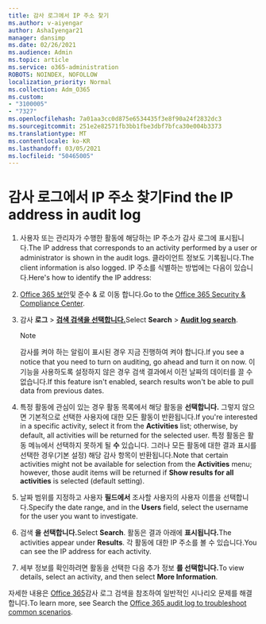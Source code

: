 ```yaml
---
title: 감사 로그에서 IP 주소 찾기
ms.author: v-aiyengar
author: AshaIyengar21
manager: dansimp
ms.date: 02/26/2021
ms.audience: Admin
ms.topic: article
ms.service: o365-administration
ROBOTS: NOINDEX, NOFOLLOW
localization_priority: Normal
ms.collection: Adm_O365
ms.custom:
- "3100005"
- "7327"
ms.openlocfilehash: 7a01aa3cc0d875e6534435f3e8f90a24f2832dc3
ms.sourcegitcommit: 251e2e82571fb3bb1fbe3dbf7bfca30e004b3373
ms.translationtype: MT
ms.contentlocale: ko-KR
ms.lasthandoff: 03/05/2021
ms.locfileid: "50465005"
---
```

# <a name="find-the-ip-address-in-audit-log"></a><span data-ttu-id="a690d-102">감사 로그에서 IP 주소 찾기</span><span class="sxs-lookup"><span data-stu-id="a690d-102">Find the IP address in audit log</span></span>

1. <span data-ttu-id="a690d-103">사용자 또는 관리자가 수행한 활동에 해당하는 IP 주소가 감사 로그에 표시됩니다.</span><span class="sxs-lookup"><span data-stu-id="a690d-103">The IP address that corresponds to an activity performed by a user or administrator is shown in the audit logs.</span></span> <span data-ttu-id="a690d-104">클라이언트 정보도 기록됩니다.</span><span class="sxs-lookup"><span data-stu-id="a690d-104">The client information is also logged.</span></span> <span data-ttu-id="a690d-105">IP 주소를 식별하는 방법에는 다음이 있습니다.</span><span class="sxs-lookup"><span data-stu-id="a690d-105">Here's how to identify the IP address:</span></span>

1. <span data-ttu-id="a690d-106">[Office 365 보안](https://go.microsoft.com/fwlink/p/?linkid=2077143)및 준수 & 로 이동 합니다.</span><span class="sxs-lookup"><span data-stu-id="a690d-106">Go to the [Office 365 Security & Compliance Center](https://go.microsoft.com/fwlink/p/?linkid=2077143).</span></span>
1. <span data-ttu-id="a690d-107">감사 **로그**  >  **[검색 검색을 선택합니다.](https://go.microsoft.com/fwlink/?linkid=2103759)**</span><span class="sxs-lookup"><span data-stu-id="a690d-107">Select **Search** > **[Audit log search](https://go.microsoft.com/fwlink/?linkid=2103759)**.</span></span>
    > [!NOTE]
    > <span data-ttu-id="a690d-108">감사를 켜야 하는 알림이 표시된 경우 지금 진행하여 켜야 합니다.</span><span class="sxs-lookup"><span data-stu-id="a690d-108">If you see a notice that you need to turn on auditing, go ahead and turn it on now.</span></span> <span data-ttu-id="a690d-109">이 기능을 사용하도록 설정하지 않은 경우 검색 결과에서 이전 날짜의 데이터를 끌 수 없습니다.</span><span class="sxs-lookup"><span data-stu-id="a690d-109">If this feature isn't enabled, search results won't be able to pull data from previous dates.</span></span>
1. <span data-ttu-id="a690d-110">특정 활동에 관심이 있는 경우 활동 목록에서 해당 활동을 **선택합니다.** 그렇지 않으면 기본적으로 선택한 사용자에 대한 모든 활동이 반환됩니다.</span><span class="sxs-lookup"><span data-stu-id="a690d-110">If you're interested in a specific activity, select it from the **Activities** list; otherwise, by default, all activities will be returned for the selected user.</span></span> <span data-ttu-id="a690d-111">특정 활동은 활동 메뉴에서 선택하지 못하게 될 **수** 있습니다. 그러나 모든 활동에 대한 결과  표시를 선택한 경우(기본 설정) 해당 감사 항목이 반환됩니다.</span><span class="sxs-lookup"><span data-stu-id="a690d-111">Note that certain activities might not be available for selection from the **Activities** menu; however, those audit items will be returned if **Show results for all activities** is selected (default setting).</span></span>
1. <span data-ttu-id="a690d-112">날짜 범위를 지정하고 사용자 **필드에서** 조사할 사용자의 사용자 이름을 선택합니다.</span><span class="sxs-lookup"><span data-stu-id="a690d-112">Specify the date range, and in the **Users** field, select the username for the user you want to investigate.</span></span>
1. <span data-ttu-id="a690d-113">검색 **을 선택합니다.**</span><span class="sxs-lookup"><span data-stu-id="a690d-113">Select **Search**.</span></span> <span data-ttu-id="a690d-114">활동은 결과 아래에 **표시됩니다.**</span><span class="sxs-lookup"><span data-stu-id="a690d-114">The activities appear under **Results**.</span></span> <span data-ttu-id="a690d-115">각 활동에 대한 IP 주소를 볼 수 있습니다.</span><span class="sxs-lookup"><span data-stu-id="a690d-115">You can see the IP address for each activity.</span></span>
1. <span data-ttu-id="a690d-116">세부 정보를 확인하려면 활동을 선택한 다음 추가 정보 **를 선택합니다.**</span><span class="sxs-lookup"><span data-stu-id="a690d-116">To view details, select an activity, and then select **More Information**.</span></span>

<span data-ttu-id="a690d-117">자세한 내용은 [Office 365](https://go.microsoft.com/fwlink/?linkid=2103944)감사 로그 검색을 참조하여 일반적인 시나리오 문제를 해결합니다.</span><span class="sxs-lookup"><span data-stu-id="a690d-117">To learn more, see Search the [Office 365 audit log to troubleshoot common scenarios](https://go.microsoft.com/fwlink/?linkid=2103944).</span></span>